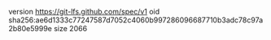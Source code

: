 version https://git-lfs.github.com/spec/v1
oid sha256:ae6d1333c77247587d7052c4060b997286096687710b3adc78c97a2b80e5999e
size 2066
